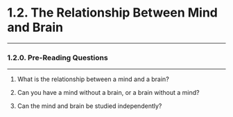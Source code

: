 # 1.2. The Relationship Between Mind and Brain

---
### 1.2.0. Pre-Reading Questions

---
1.  What is the relationship between a mind  and a brain?

2. Can you have a mind without a brain, or a brain without a mind?

3. Can the mind and brain be studied independently?
